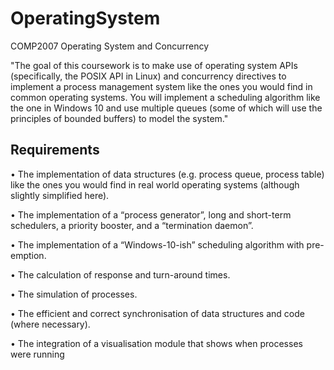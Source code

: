 # OperatingSystem

COMP2007 Operating System and Concurrency

"The goal of this coursework is to make use of operating system APIs (specifically, the POSIX API in Linux) and
concurrency directives to implement a process management system like the ones you would find in common
operating systems. You will implement a scheduling algorithm like the one in Windows 10 and use multiple
queues (some of which will use the principles of bounded buffers) to model the system."

## Requirements
• The implementation of data structures (e.g. process queue, process table) like the ones you would find
in real world operating systems (although slightly simplified here).

• The implementation of a “process generator”, long and short-term schedulers, a priority booster, and a
“termination daemon”.

• The implementation of a “Windows-10-ish” scheduling algorithm with pre-emption.

• The calculation of response and turn-around times.

• The simulation of processes.

• The efficient and correct synchronisation of data structures and code (where necessary).

• The integration of a visualisation module that shows when processes were running
